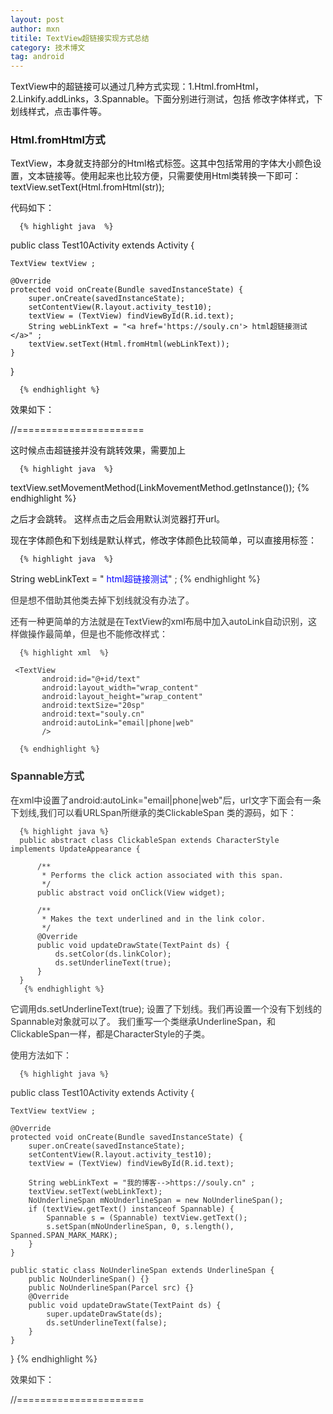 ```yaml
---
layout: post
author: mxn
titile: TextView超链接实现方式总结
category: 技术博文
tag: android
---
```


TextView中的超链接可以通过几种方式实现：1.Html.fromHtml，2.Linkify.addLinks，3.Spannable。下面分别进行测试，包括
修改字体样式，下划线样式，点击事件等。


### Html.fromHtml方式

TextView，本身就支持部分的Html格式标签。这其中包括常用的字体大小颜色设置，文本链接等。使用起来也比较方便，只需要使用Html类转换一下即可：
textView.setText(Html.fromHtml(str)); 

代码如下：

      {% highlight java  %} 
public class Test10Activity extends Activity {

    TextView textView ;

    @Override
    protected void onCreate(Bundle savedInstanceState) {
        super.onCreate(savedInstanceState);
        setContentView(R.layout.activity_test10);
        textView = (TextView) findViewById(R.id.text);
        String webLinkText = "<a href='https://souly.cn'> html超链接测试</a>" ;
        textView.setText(Html.fromHtml(webLinkText));
    }
}

      {% endhighlight %}
      
效果如下：

//======================

这时候点击超链接并没有跳转效果，需要加上 

      {% highlight java  %} 
textView.setMovementMethod(LinkMovementMethod.getInstance());
      {% endhighlight %}
      
之后才会跳转。
这样点击之后会用默认浏览器打开url。

现在字体颜色和下划线是默认样式，修改字体颜色比较简单，可以直接用<font>标签：

      {% highlight java  %} 
 String webLinkText =
          "<font color='#333333'><a href='https://souly.cn' style='text-decoration:none; color:#0000FF'> 
          html超链接测试</a>" ;
      {% endhighlight %}

但是想不借助其他类去掉下划线就没有办法了。

还有一种更简单的方法就是在TextView的xml布局中加入autoLink自动识别，这样做操作最简单，但是也不能修改样式：

      {% highlight xml  %} 
      
     <TextView
           android:id="@+id/text"
           android:layout_width="wrap_content"
           android:layout_height="wrap_content"
           android:textSize="20sp"
           android:text="souly.cn"
           android:autoLink="email|phone|web"
           />
           
      {% endhighlight %}

### Spannable方式

在xml中设置了android:autoLink="email|phone|web"后，url文字下面会有一条下划线,我们可以看URLSpan所继承的类ClickableSpan
类的源码，如下：

      {% highlight java %} 
      public abstract class ClickableSpan extends CharacterStyle implements UpdateAppearance {  
        
          /** 
           * Performs the click action associated with this span. 
           */  
          public abstract void onClick(View widget);  
           
          /** 
           * Makes the text underlined and in the link color. 
           */  
          @Override  
          public void updateDrawState(TextPaint ds) {  
              ds.setColor(ds.linkColor);  
              ds.setUnderlineText(true);  
          }  
      }  
       {% endhighlight %}
       
它调用ds.setUnderlineText(true); 设置了下划线。我们再设置一个没有下划线的Spannable对象就可以了。
我们重写一个类继承UnderlineSpan，和ClickableSpan一样，都是CharacterStyle的子类。

使用方法如下：

      {% highlight java %} 
public class Test10Activity extends Activity {
    
    TextView textView ;

    @Override
    protected void onCreate(Bundle savedInstanceState) {
        super.onCreate(savedInstanceState);
        setContentView(R.layout.activity_test10);
        textView = (TextView) findViewById(R.id.text);

        String webLinkText = "我的博客-->https://souly.cn" ;
        textView.setText(webLinkText);
        NoUnderlineSpan mNoUnderlineSpan = new NoUnderlineSpan();
        if (textView.getText() instanceof Spannable) {
            Spannable s = (Spannable) textView.getText();
            s.setSpan(mNoUnderlineSpan, 0, s.length(), Spanned.SPAN_MARK_MARK);
        }
    }

    public static class NoUnderlineSpan extends UnderlineSpan {
        public NoUnderlineSpan() {}
        public NoUnderlineSpan(Parcel src) {}
        @Override
        public void updateDrawState(TextPaint ds) {
            super.updateDrawState(ds);
            ds.setUnderlineText(false);
        }
    }

}
       {% endhighlight %}
       
效果如下：

//======================

